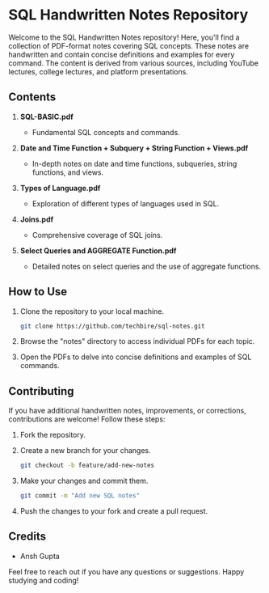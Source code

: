 # SQL Handwritten Notes Repository

Welcome to the SQL Handwritten Notes repository! Here, you'll find a collection of PDF-format notes covering SQL concepts. These notes are handwritten and contain concise definitions and examples for every command. The content is derived from various sources, including YouTube lectures, college lectures, and platform presentations.

## Contents

1. **SQL-BASIC.pdf**
   - Fundamental SQL concepts and commands.

2. **Date and Time Function + Subquery + String Function + Views.pdf**
   - In-depth notes on date and time functions, subqueries, string functions, and views.

3. **Types of Language.pdf**
   - Exploration of different types of languages used in SQL.

4. **Joins.pdf**
   - Comprehensive coverage of SQL joins.

5. **Select Queries and AGGREGATE Function.pdf**
   - Detailed notes on select queries and the use of aggregate functions.

## How to Use

1. Clone the repository to your local machine.
   ```bash
   git clone https://github.com/techbire/sql-notes.git
   ```

2. Browse the "notes" directory to access individual PDFs for each topic.

3. Open the PDFs to delve into concise definitions and examples of SQL commands.

## Contributing

If you have additional handwritten notes, improvements, or corrections, contributions are welcome! Follow these steps:

1. Fork the repository.

2. Create a new branch for your changes.
   ```bash
   git checkout -b feature/add-new-notes
   ```

3. Make your changes and commit them.
   ```bash
   git commit -m "Add new SQL notes"
   ```

4. Push the changes to your fork and create a pull request.

## Credits

- Ansh Gupta
<!--Contributors (if any)-->

Feel free to reach out if you have any questions or suggestions. Happy studying and coding!
